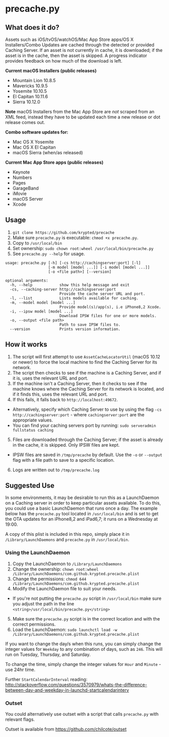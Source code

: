 # precache.py

## What does it do?
Assets such as iOS/tvOS/watchOS/Mac App Store apps/OS X Installers/Combo Updates are cached through the detected or provided Caching Server.
If an asset is not currently in cache, it is downloaded; if the asset is in the cache, then the asset is skipped.
A progress indicator provides feedback on how much of the download is left.

**Current macOS Installers (public releases)**
* Mountain Lion 10.8.5
* Mavericks 10.9.5
* Yosemite 10.10.5
* El Capitan 10.11.6
* Sierra 10.12.0

**Note** macOS Installers from the Mac App Store are _not_ scraped from an XML feed, instead they have to be updated each time a new release or dot release comes out.

**Combo software updates for:**
* Mac OS X Yosemite
* Mac OS X El Capitan
* macOS Sierra (when/as released)

**Current Mac App Store apps (public releases)**
* Keynote
* Numbers
* Pages
* GarageBand
* iMovie
* macOS Server
* Xcode

## Usage
1. `git clone https://github.com/krypted/precache`
2. Make sure `precache.py` is executable: `chmod +x precache.py`.
3. Copy to `/usr/local/bin`
4. Set ownership: `sudo chown root:wheel /usr/local/bin/precache.py`
5. See `precache.py --help` for usage.

```
usage: precache.py [-h] [-cs http://cachingserver:port] [-l]
                   [-m model [model ...]] [-i model [model ...]]
                   [-o <file path>] [--version]

optional arguments:
  -h, --help            show this help message and exit
  -cs, --caching-server http://cachingserver:port
                        Provide the cache server URL and port.
  -l, --list            Lists models available for caching.
  -m, --model model [model ...]
                        Provide model(s)/app(s), i.e iPhone8,2 Xcode.
  -i, --ipsw model [model ...]
                        Download IPSW files for one or more models.
  -o, --output <file path>
                        Path to save IPSW files to.
  --version             Prints version information.
```

## How it works
1. The script will first attempt to use `AssetCacheLocatorUtil` (macOS 10.12 or newer) to force the local machine to find the Caching Server for its network.
2. The script then checks to see if the machine is a Caching Server, and if it is, uses the relevant URL and port.
3. If the machine isn't a Caching Server, then it checks to see if the machine knows where the Caching Server for its network is located, and if it finds this, uses the relevant URL and port.
4. If this fails, it falls back to `http://localhost:49672`.
  * Alternatively, specify which Caching Server to use by using the flag `-cs http://cachingserver:port` - where `cachingserver:port` are the appropriate values.
  * You can find your caching servers port by running: `sudo serveradmin fullstatus caching`
5. Files are downloaded through the Caching Server; if the asset is already in the cache, it is skipped. Only IPSW files are kept.
  * IPSW files are saved in `/tmp/precache` by default. Use the `-o` or `--output` flag with a file path to save to a specific location.
6. Logs are written out to `/tmp/precache.log`

## Suggested Use
In some environments, it may be desirable to run this as a LaunchDaemon on a Caching server in order to keep particular assets available. To do this, you could use a basic LaunchDaemon that runs once a day.
The example below has the `precache.py` tool located in `/usr/local/bin` and is set to get the OTA updates for an iPhone8,2 and iPad6,7; it runs on a Wednesday at 19:00.

A copy of this plist is included in this repo, simply place it in `/Library/LaunchDaemons` and `precache.py` in `/usr/local/bin`.

### Using the LaunchDaemon
1. Copy the LaunchDaemon to `/Library/LaunchDaemons`
2. Change the ownership: `chown root:wheel /Library/LaunchDaemons/com.github.krypted.precache.plist`
3. Change the permissions: `chmod 644 /Library/LaunchDaemons/com.github.krypted.precache.plist`
4. Modify the LaunchDaemon file to suit your needs.
  * If you're not putting the `precache.py` script in `/usr/local/bin` make sure you adjust the path in the line `<string>/usr/local/bin/precache.py</string>`
5. Make sure the `precache.py` script is in the correct location and with the correct permissions.
6. Load the LaunchDaemon: `sudo launchctl load -w /Library/LaunchDaemons/com.github.krypted.precache.plist`

If you want to change the day/s when this runs, you can simply change the integer values for `Weekday` to any combination of days, such as `246`. This will run on Tuesday, Thursday, and Saturday.

To change the time, simply change the integer values for `Hour` and `Minute` - use 24hr time.

Further `StartCalendarInterval` reading: http://stackoverflow.com/questions/3570979/whats-the-difference-between-day-and-weekday-in-launchd-startcalendarinterv

### Outset
You could alternatively use outset with a script that calls `precache.py` with relevant flags.

Outset is available from https://github.com/chilcote/outset
